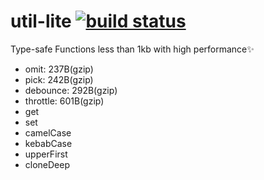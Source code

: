 # util-lite [![build status](https://github.com/orekish/util-lite/actions/workflows/ci.yml/badge.svg?branch=main)](https://github.com/orekish/util-lite/actions/workflows/ci.yml)

Type-safe Functions less than 1kb with high performance✨

- omit: 237B(gzip)
- pick: 242B(gzip)
- debounce: 292B(gzip)
- throttle: 601B(gzip)
- get
- set
- camelCase
- kebabCase
- upperFirst
- cloneDeep
